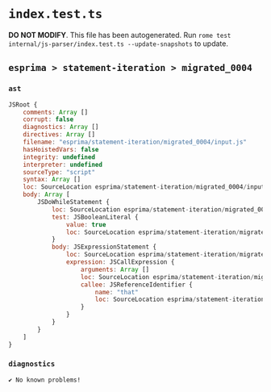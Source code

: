# `index.test.ts`

**DO NOT MODIFY**. This file has been autogenerated. Run `rome test internal/js-parser/index.test.ts --update-snapshots` to update.

## `esprima > statement-iteration > migrated_0004`

### `ast`

```javascript
JSRoot {
	comments: Array []
	corrupt: false
	diagnostics: Array []
	directives: Array []
	filename: "esprima/statement-iteration/migrated_0004/input.js"
	hasHoistedVars: false
	integrity: undefined
	interpreter: undefined
	sourceType: "script"
	syntax: Array []
	loc: SourceLocation esprima/statement-iteration/migrated_0004/input.js 1:0-2:0
	body: Array [
		JSDoWhileStatement {
			loc: SourceLocation esprima/statement-iteration/migrated_0004/input.js 1:0-1:22
			test: JSBooleanLiteral {
				value: true
				loc: SourceLocation esprima/statement-iteration/migrated_0004/input.js 1:17-1:21
			}
			body: JSExpressionStatement {
				loc: SourceLocation esprima/statement-iteration/migrated_0004/input.js 1:3-1:10
				expression: JSCallExpression {
					arguments: Array []
					loc: SourceLocation esprima/statement-iteration/migrated_0004/input.js 1:3-1:9
					callee: JSReferenceIdentifier {
						name: "that"
						loc: SourceLocation esprima/statement-iteration/migrated_0004/input.js 1:3-1:7 (that)
					}
				}
			}
		}
	]
}
```

### `diagnostics`

```
✔ No known problems!

```
